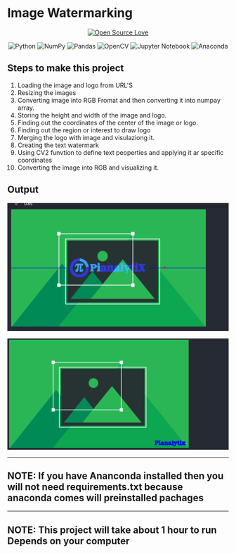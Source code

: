 # Image Watermarking

<div>
<center>

[![Open Source Love](https://badges.frapsoft.com/os/v1/open-source.svg?v=103)](https://github.com/ellerbrock/open-source-badges/)
</center>
</div>

<center>

![Python](https://img.shields.io/badge/python-3670A0?style=for-the-badge&logo=python&logoColor=ffdd54)
![NumPy](https://img.shields.io/badge/numpy-%23013243.svg?style=for-the-badge&logo=numpy&logoColor=white)
![Pandas](https://img.shields.io/badge/pandas-%23150458.svg?style=for-the-badge&logo=pandas&logoColor=white)
![OpenCV](https://img.shields.io/badge/opencv-%23white.svg?style=for-the-badge&logo=opencv&logoColor=white)
![Jupyter Notebook](https://img.shields.io/badge/jupyter-%23FA0F00.svg?style=for-the-badge&logo=jupyter&logoColor=white)
![Anaconda](https://img.shields.io/badge/Anaconda-%2344A833.svg?style=for-the-badge&logo=anaconda&logoColor=white)
</center>

## Steps to make this project

1. Loading the image and logo from URL'S
2. Resizing the images
3. Converting image into RGB Fromat and then converting it into numpay array.
4. Storing the height and width of the image and logo.
5. Finding out the coordinates of the center of the image or logo.
6. Finding out the region or interest to draw logo
7. Merging the logo with image and visulaziong it.
8. Creating the text watermark
9. Using CV2 funvtion to define text peoperties and applying it ar specific coordinates
10. Converting the image into RGB and visualizing it.

## Output

![output 1](./rec/op1.png)

![output 2](./rec/op2.png)

<hr>

## NOTE: If you have Ananconda installed then you will not need requirements.txt because anaconda comes will preinstalled pachages

<hr>

## NOTE: This project will take about 1 hour to run Depends on your computer
